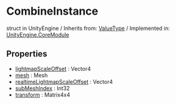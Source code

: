 # CombineInstance
struct in UnityEngine
 / Inherits from: <a href="https://docs.unity3d.com/6000.0/Documentation/ScriptReference/ValueType.html">ValueType</a> / Implemented in: <a href="https://docs.unity3d.com/6000.0/Documentation/ScriptReference/UnityEngine.CoreModule.html">UnityEngine.CoreModule</a>

## Properties
- <a href="https://docs.unity3d.com/6000.0/Documentation/ScriptReference/CombineInstance-lightmapScaleOffset.html">lightmapScaleOffset</a> : Vector4
- <a href="https://docs.unity3d.com/6000.0/Documentation/ScriptReference/CombineInstance-mesh.html">mesh</a> : Mesh
- <a href="https://docs.unity3d.com/6000.0/Documentation/ScriptReference/CombineInstance-realtimeLightmapScaleOffset.html">realtimeLightmapScaleOffset</a> : Vector4
- <a href="https://docs.unity3d.com/6000.0/Documentation/ScriptReference/CombineInstance-subMeshIndex.html">subMeshIndex</a> : Int32
- <a href="https://docs.unity3d.com/6000.0/Documentation/ScriptReference/CombineInstance-transform.html">transform</a> : Matrix4x4
